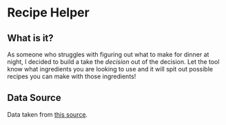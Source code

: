# Recipe Helper

## What is it?
As someone who struggles with figuring out what to make for dinner at night, I decided to build a take the _decision_ out of the decision. Let the tool know what ingredients you are looking to use and it will spit out possible recipes you can make with those ingredients!

## Data Source
Data taken from [this source](https://eightportions.com/datasets/Recipes/).